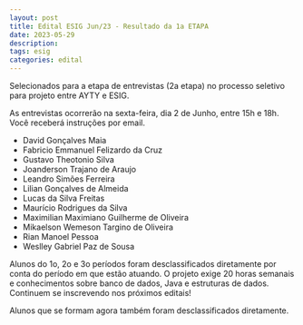 ```yaml
---
layout: post
title: Edital ESIG Jun/23 - Resultado da 1a ETAPA
date: 2023-05-29
description: 
tags: esig
categories: edital
---
```


Selecionados para a etapa de entrevistas (2a etapa) no processo seletivo para projeto entre AYTY e ESIG.

As entrevistas ocorrerão na sexta-feira, dia 2 de Junho, entre 15h e 18h. Você receberá instruções por email.

- David Gonçalves Maia
- Fabricio Emmanuel Felizardo da Cruz
- Gustavo Theotonio Silva 
- Joanderson Trajano de Araujo
- Leandro Simões Ferreira
- Lilian Gonçalves de Almeida
- Lucas da Silva Freitas
- Maurício Rodrigues da Silva
- Maximilian Maximiano Guilherme de Oliveira
- Mikaelson Wemeson Targino de Oliveira
- Rian Manoel Pessoa
- Weslley Gabriel Paz de Sousa

Alunos do 1o, 2o e 3o períodos foram desclassificados diretamente por conta do período em que estão atuando. O projeto exige 20 horas semanais e conhecimentos sobre banco de dados, Java e estruturas de dados. Continuem se inscrevendo nos próximos editais!

Alunos que se formam agora também foram desclassificados diretamente.
